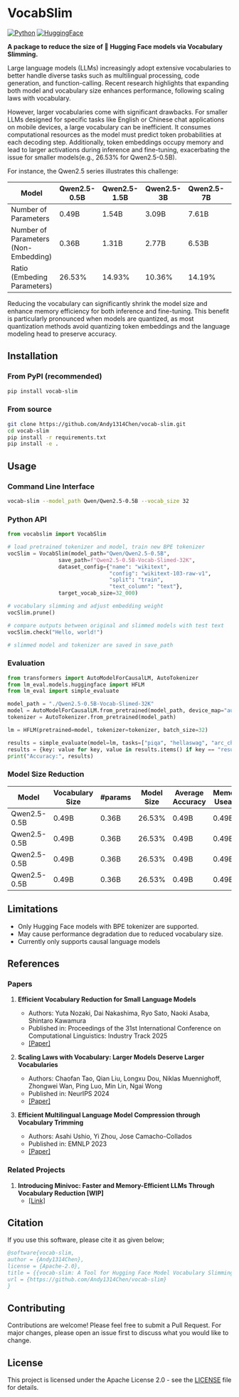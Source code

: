 # VocabSlim

[![Python](https://img.shields.io/badge/python-3670A0?logo=python&logoColor=ffdd54)](#) [![HuggingFace](https://img.shields.io/badge/%F0%9F%A4%97%20Hugging%20Face-red)](#) 

**A package to reduce the size of 🤗 Hugging Face models via Vocabulary Slimming.**

Large language models (LLMs) increasingly adopt extensive vocabularies to better handle diverse tasks such as multilingual processing, code generation, and function-calling. Recent research highlights that expanding both model and vocabulary size enhances performance, following scaling laws with vocabulary.

However, larger vocabularies come with significant drawbacks. For smaller LLMs designed for specific tasks like English or Chinese chat applications on mobile devices, a large vocabulary can be inefficient. It consumes computational resources as the model must predict token probabilities at each decoding step. Additionally, token embeddings occupy memory and lead to larger activations during inference and fine-tuning, exacerbating the issue for smaller models(e.g., 26.53% for Qwen2.5-0.5B).

For instance, the Qwen2.5 series illustrates this challenge:

| Model                                | Qwen2.5-0.5B | Qwen2.5-1.5B | Qwen2.5-3B | Qwen2.5-7B | Qwen2.5-14B | Qwen2.5-32B | Qwen2.5-72B |
| ------------------------------------ | ------------ | ------------ | ---------- | ---------- | ----------- | ----------- | ----------- |
| Number of Parameters                 | 0.49B        | 1.54B        | 3.09B      | 7.61B      | 14.7B       | 32.5B       | 72.7B       |
| Number of Parameters (Non-Embedding) | 0.36B        | 1.31B        | 2.77B      | 6.53B      | 13.1B       | 31.0B       | 70.0B       |
| Ratio (Embeding Parameters)          | 26.53%       | 14.93%       | 10.36%     | 14.19%     | 10.88%      | 4.61%       | 3.71%       |


Reducing the vocabulary can significantly shrink the model size and enhance memory efficiency for both inference and fine-tuning. This benefit is particularly pronounced when models are quantized, as most quantization methods avoid quantizing token embeddings and the language modeling head to preserve accuracy.



## Installation

### From PyPI (recommended)
```bash
pip install vocab-slim
```

### From source
```bash
git clone https://github.com/Andy1314Chen/vocab-slim.git
cd vocab-slim
pip install -r requirements.txt
pip install -e .
```


## Usage


### Command Line Interface
```bash
vocab-slim --model_path Qwen/Qwen2.5-0.5B --vocab_size 32
```

### Python API
```python
from vocabslim import VocabSlim

# load pretrained tokenizer and model, train new BPE tokenizer
vocSlim = VocabSlim(model_path="Qwen/Qwen2.5-0.5B",
                save_path=f"Qwen2.5-0.5B-Vocab-Slimed-32K",
                dataset_config={"name": "wikitext",
                                "config": "wikitext-103-raw-v1",
                                "split": "train",
                                "text_column": "text"},
                target_vocab_size=32_000)

# vocabulary slimming and adjust embedding weight
vocSlim.prune()

# compare outputs between original and slimmed models with test text
vocSlim.check("Hello, world!")

# slimmed model and tokenizer are saved in save_path
```


### Evaluation

```python
from transformers import AutoModelForCausalLM, AutoTokenizer
from lm_eval.models.huggingface import HFLM
from lm_eval import simple_evaluate

model_path = "./Qwen2.5-0.5B-Vocab-Slimed-32K"
model = AutoModelForCausalLM.from_pretrained(model_path, device_map="auto").eval()
tokenizer = AutoTokenizer.from_pretrained(model_path)

lm = HFLM(pretrained=model, tokenizer=tokenizer, batch_size=32)

results = simple_evaluate(model=lm, tasks=["piqa", "hellaswag", "arc_challenge"])
results = {key: value for key, value in results.items() if key == "results"}
print("Accuracy:", results)
```

### Model Size Reduction
| Model        | Vocabulary Size | #params | Model Size | Average Accuracy | Memory Useage |
| ------------ | --------------- | ------- | ---------- | ---------------- | ------------- |
| Qwen2.5-0.5B | 0.49B           | 0.36B   | 26.53%     | 0.49B            | 0.49B         |
| Qwen2.5-0.5B | 0.49B           | 0.36B   | 26.53%     | 0.49B            | 0.49B         |
| Qwen2.5-0.5B | 0.49B           | 0.36B   | 26.53%     | 0.49B            | 0.49B         |
| Qwen2.5-0.5B | 0.49B           | 0.36B   | 26.53%     | 0.49B            | 0.49B         |


## Limitations
- Only Hugging Face models with BPE tokenizer are supported.
- May cause performance degradation due to reduced vocabulary size.
- Currently only supports causal language models

## References

### Papers
1. **Efficient Vocabulary Reduction for Small Language Models**
   - Authors: Yuta Nozaki, Dai Nakashima, Ryo Sato, Naoki Asaba, Shintaro Kawamura
   - Published in: Proceedings of the 31st International Conference on Computational Linguistics: Industry Track 2025
   - [[Paper]](https://arxiv.org/abs/2305.15020)

2. **Scaling Laws with Vocabulary: Larger Models Deserve Larger Vocabularies**
   - Authors: Chaofan Tao, Qian Liu, Longxu Dou, Niklas Muennighoff, Zhongwei Wan, Ping Luo, Min Lin, Ngai Wong
   - Published in: NeurIPS 2024
   - [[Paper]](https://arxiv.org/abs/2407.13623)

3. **Efficient Multilingual Language Model Compression through Vocabulary Trimming**
   - Authors: Asahi Ushio, Yi Zhou, Jose Camacho-Collados
   - Published in: EMNLP 2023
   - [[Paper]](https://arxiv.org/abs/2305.15020)

### Related Projects
1. **Introducing Minivoc: Faster and Memory-Efficient LLMs Through Vocabulary Reduction [WIP]**
   - [[Link]](https://kaitchup.substack.com/p/introducing-minivoc-faster-and-memory-llms)

## Citation

If you use this software, please cite it as given below;
```bibtex
@software{vocab-slim,
author = {Andy1314Chen},
license = {Apache-2.0},
title = {{vocab-slim: A Tool for Hugging Face Model Vocabulary Slimming}}
url = {https://github.com/Andy1314Chen/vocab-slim}
}
```

## Contributing
Contributions are welcome! Please feel free to submit a Pull Request. For major changes, please open an issue first to discuss what you would like to change.

## License
This project is licensed under the Apache License 2.0 - see the [LICENSE](LICENSE) file for details.